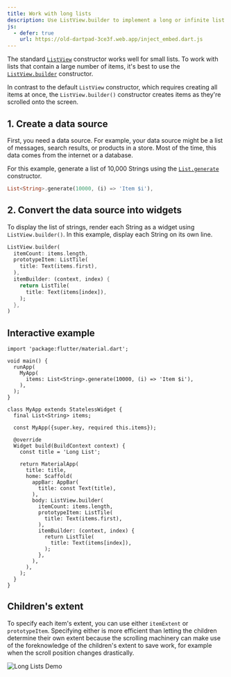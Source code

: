 ```yaml
---
title: Work with long lists
description: Use ListView.builder to implement a long or infinite list.
js:
  - defer: true
    url: https://old-dartpad-3ce3f.web.app/inject_embed.dart.js
---
```


<?code-excerpt path-base="cookbook/lists/long_lists/"?>

The standard [`ListView`][] constructor works well
for small lists. To work with lists that contain
a large number of items, it's best to use the
[`ListView.builder`][] constructor.

In contrast to the default `ListView` constructor, which requires
creating all items at once, the `ListView.builder()` constructor
creates items as they're scrolled onto the screen.

## 1. Create a data source

First, you need a data source. For example, your data source
might be a list of messages, search results, or products in a store.
Most of the time, this data comes from the internet or a database.

For this example, generate a list of 10,000 Strings using the
[`List.generate`][] constructor.

<?code-excerpt "lib/main.dart (Items)" replace="/^items: //g"?>
```dart
List<String>.generate(10000, (i) => 'Item $i'),
```

## 2. Convert the data source into widgets

To display the list of strings, render each String as a widget
using `ListView.builder()`.
In this example, display each String on its own line.

<?code-excerpt "lib/main.dart (ListView)" replace="/^body: //g;/,$//g"?>
```dart
ListView.builder(
  itemCount: items.length,
  prototypeItem: ListTile(
    title: Text(items.first),
  ),
  itemBuilder: (context, index) {
    return ListTile(
      title: Text(items[index]),
    );
  },
)
```

## Interactive example

<?code-excerpt "lib/main.dart"?>
```run-dartpad:theme-light:mode-flutter:run-true:width-100%:height-600px:split-60:ga_id-interactive_example
import 'package:flutter/material.dart';

void main() {
  runApp(
    MyApp(
      items: List<String>.generate(10000, (i) => 'Item $i'),
    ),
  );
}

class MyApp extends StatelessWidget {
  final List<String> items;

  const MyApp({super.key, required this.items});

  @override
  Widget build(BuildContext context) {
    const title = 'Long List';

    return MaterialApp(
      title: title,
      home: Scaffold(
        appBar: AppBar(
          title: const Text(title),
        ),
        body: ListView.builder(
          itemCount: items.length,
          prototypeItem: ListTile(
            title: Text(items.first),
          ),
          itemBuilder: (context, index) {
            return ListTile(
              title: Text(items[index]),
            );
          },
        ),
      ),
    );
  }
}
```

## Children's extent

To specify each item's extent, you can use either `itemExtent` or `prototypeItem`.
Specifying either is more efficient than letting the children determine their own extent
because the scrolling machinery can make use of the foreknowledge of the children's
extent to save work, for example when the scroll position changes drastically.

<noscript>
  <img src="/assets/images/docs/cookbook/long-lists.gif" alt="Long Lists Demo" class="site-mobile-screenshot" />
</noscript>

[`List.generate`]: {{site.api}}/flutter/dart-core/List/List.generate.html
[`ListView`]: {{site.api}}/flutter/widgets/ListView-class.html
[`ListView.builder`]: {{site.api}}/flutter/widgets/ListView/ListView.builder.html
